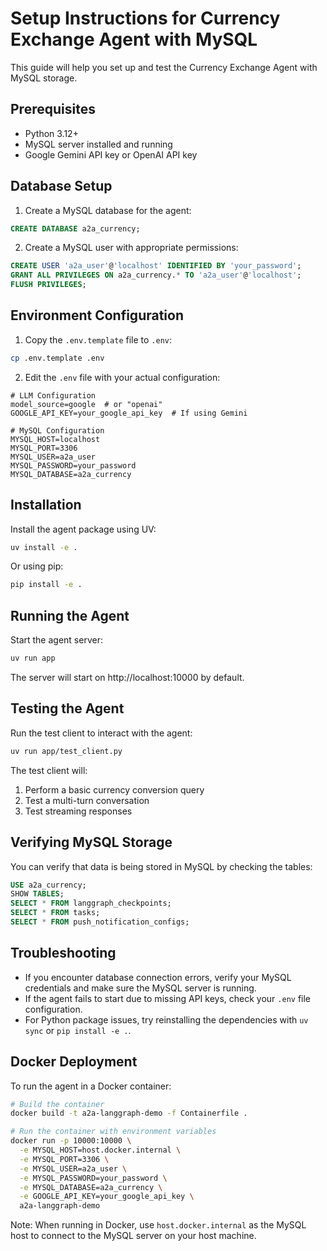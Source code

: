 # Setup Instructions for Currency Exchange Agent with MySQL

This guide will help you set up and test the Currency Exchange Agent with MySQL storage.

## Prerequisites

- Python 3.12+
- MySQL server installed and running
- Google Gemini API key or OpenAI API key

## Database Setup

1. Create a MySQL database for the agent:

```sql
CREATE DATABASE a2a_currency;
```

2. Create a MySQL user with appropriate permissions:

```sql
CREATE USER 'a2a_user'@'localhost' IDENTIFIED BY 'your_password';
GRANT ALL PRIVILEGES ON a2a_currency.* TO 'a2a_user'@'localhost';
FLUSH PRIVILEGES;
```

## Environment Configuration

1. Copy the `.env.template` file to `.env`:

```bash
cp .env.template .env
```

2. Edit the `.env` file with your actual configuration:

```
# LLM Configuration
model_source=google  # or "openai"
GOOGLE_API_KEY=your_google_api_key  # If using Gemini

# MySQL Configuration
MYSQL_HOST=localhost
MYSQL_PORT=3306
MYSQL_USER=a2a_user
MYSQL_PASSWORD=your_password
MYSQL_DATABASE=a2a_currency
```

## Installation

Install the agent package using UV:

```bash
uv install -e .
```

Or using pip:

```bash
pip install -e .
```

## Running the Agent

Start the agent server:

```bash
uv run app
```

The server will start on http://localhost:10000 by default.

## Testing the Agent

Run the test client to interact with the agent:

```bash
uv run app/test_client.py
```

The test client will:
1. Perform a basic currency conversion query
2. Test a multi-turn conversation
3. Test streaming responses

## Verifying MySQL Storage

You can verify that data is being stored in MySQL by checking the tables:

```sql
USE a2a_currency;
SHOW TABLES;
SELECT * FROM langgraph_checkpoints;
SELECT * FROM tasks;
SELECT * FROM push_notification_configs;
```

## Troubleshooting

- If you encounter database connection errors, verify your MySQL credentials and make sure the MySQL server is running.
- If the agent fails to start due to missing API keys, check your `.env` file configuration.
- For Python package issues, try reinstalling the dependencies with `uv sync` or `pip install -e .`.

## Docker Deployment

To run the agent in a Docker container:

```bash
# Build the container
docker build -t a2a-langgraph-demo -f Containerfile .

# Run the container with environment variables
docker run -p 10000:10000 \
  -e MYSQL_HOST=host.docker.internal \
  -e MYSQL_PORT=3306 \
  -e MYSQL_USER=a2a_user \
  -e MYSQL_PASSWORD=your_password \
  -e MYSQL_DATABASE=a2a_currency \
  -e GOOGLE_API_KEY=your_google_api_key \
  a2a-langgraph-demo 
```

Note: When running in Docker, use `host.docker.internal` as the MySQL host to connect to the MySQL server on your host machine.